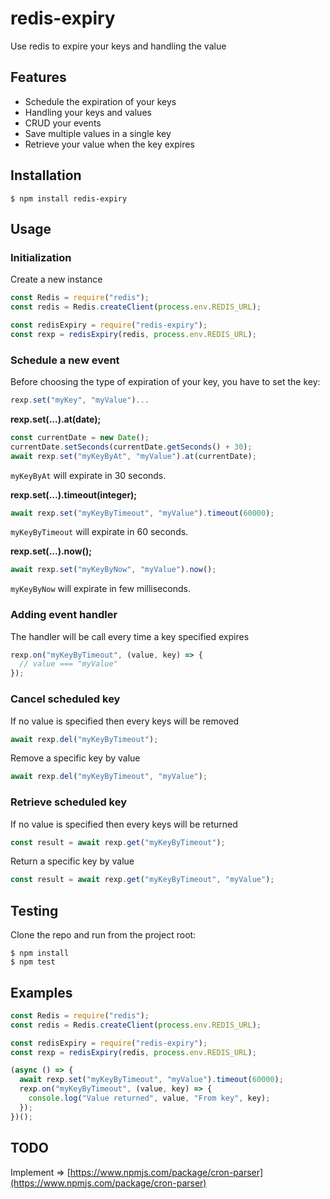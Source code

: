 # redis-expiry
Use redis to expire your keys and handling the value

## Features
* Schedule the expiration of your keys
* Handling your keys and values
* CRUD your events
* Save multiple values in a single key
* Retrieve your value when the key expires

## Installation

```
$ npm install redis-expiry
```

## Usage

### Initialization

Create a new instance

``` js  
const Redis = require("redis");
const redis = Redis.createClient(process.env.REDIS_URL);

const redisExpiry = require("redis-expiry");
const rexp = redisExpiry(redis, process.env.REDIS_URL);
```

### Schedule a new event

Before choosing the type of expiration of your key, you have to set the key:  

``` js  
rexp.set("myKey", "myValue")...
```

**rexp.set(...).at(date);**  
``` js  
const currentDate = new Date();
currentDate.setSeconds(currentDate.getSeconds() + 30);
await rexp.set("myKeyByAt", "myValue").at(currentDate);
```

`myKeyByAt` will expirate in 30 seconds.  

**rexp.set(...).timeout(integer);**  
``` js  
await rexp.set("myKeyByTimeout", "myValue").timeout(60000);
```

`myKeyByTimeout` will expirate in 60 seconds.  

**rexp.set(...).now();**  
``` js  
await rexp.set("myKeyByNow", "myValue").now();
```

`myKeyByNow` will expirate in few milliseconds.  


### Adding event handler

The handler will be call every time a key specified expires  

``` js  
rexp.on("myKeyByTimeout", (value, key) => {
  // value === "myValue"
});
```

### Cancel scheduled key

If no value is specified then every keys will be removed

``` js  
await rexp.del("myKeyByTimeout");
```

Remove a specific key by value 

``` js  
await rexp.del("myKeyByTimeout", "myValue");
```

### Retrieve scheduled key

If no value is specified then every keys will be returned

``` js  
const result = await rexp.get("myKeyByTimeout");
```

Return a specific key by value  

``` js  
const result = await rexp.get("myKeyByTimeout", "myValue");
```

## Testing

Clone the repo and run from the project root:

```
$ npm install
$ npm test
```

## Examples

``` js  
const Redis = require("redis");
const redis = Redis.createClient(process.env.REDIS_URL);

const redisExpiry = require("redis-expiry");
const rexp = redisExpiry(redis, process.env.REDIS_URL);

(async () => {
  await rexp.set("myKeyByTimeout", "myValue").timeout(60000);
  rexp.on("myKeyByTimeout", (value, key) => {
    console.log("Value returned", value, "From key", key);
  });
})();

```

## TODO

Implement => [https://www.npmjs.com/package/cron-parser](https://www.npmjs.com/package/cron-parser)

